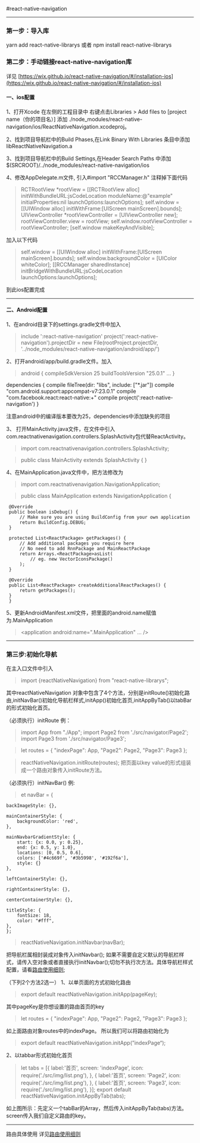 #react-native-navigation
***
### 第一步：导入库
yarn add react-native-librarys
或者
npm install react-native-librarys

### 第二步：手动链接react-native-navigation库
详见 [https://wix.github.io/react-native-navigation/#/installation-ios](https://wix.github.io/react-native-navigation/#/installation-ios)

#### 一、ios配置
1、打开Xcode 在左侧的工程目录中 右键点击Libraries > Add files to [project name（你的项目名）] 添加 ./node_modules/react-native-navigation/ios/ReactNativeNavigation.xcodeproj。

2、找到项目导航栏中的Build Phases,在Link Binary With Libraries 条目中添加libReactNativeNavigation.a

3、找到项目导航栏中的Build Settings,在Header Search Paths 中添加$(SRCROOT)/../node_modules/react-native-navigation/ios

4、修改AppDelegate.m文件,
引入#import "RCCManager.h"
注释掉下面代码
> RCTRootView *rootView = [[RCTRootView alloc] initWithBundleURL:jsCodeLocation
                                                      moduleName:@"example"
                                               initialProperties:nil
                                                   launchOptions:launchOptions];
  self.window = [[UIWindow alloc] initWithFrame:[UIScreen mainScreen].bounds];
  UIViewController *rootViewController = [UIViewController new];
  rootViewController.view = rootView;
  self.window.rootViewController = rootViewController;
 [self.window makeKeyAndVisible];

加入以下代码
> self.window = [[UIWindow alloc] initWithFrame:[UIScreen mainScreen].bounds];
  self.window.backgroundColor = [UIColor whiteColor];
  [[RCCManager sharedInstance] initBridgeWithBundleURL:jsCodeLocation launchOptions:launchOptions];

  到此ios配置完成

  ***

####  二、Android配置

  1、在android目录下的settings.gradle文件中加入
  >include ':react-native-navigation'
 project(':react-native-navigation').projectDir = new File(rootProject.projectDir, '../node_modules/react-native-navigation/android/app/')

 2、打开android/app/build.gradle文件。加入
 > android {
     compileSdkVersion 25
     buildToolsVersion "25.0.1"
     ...
 }

 dependencies {
     compile fileTree(dir: "libs", include: ["*.jar"])
     compile "com.android.support:appcompat-v7:23.0.1"
     compile "com.facebook.react:react-native:+"
     compile project(':react-native-navigation')
 }

 注意android中的编译版本要改为25，dependencies中添加缺失的项目

 3、 打开MainActivity.java文件，在文件中引入com.reactnativenavigation.controllers.SplashActivity包代替ReactActivity。
 >import com.reactnativenavigation.controllers.SplashActivity;

 >public class MainActivity extends SplashActivity {
 }

 4、在MainApplication.java文件中，把方法修改为
 > import com.reactnativenavigation.NavigationApplication;

 >public class MainApplication extends NavigationApplication {

     @Override
     public boolean isDebug() {
         // Make sure you are using BuildConfig from your own application
         return BuildConfig.DEBUG;
     }

     protected List<ReactPackage> getPackages() {
         // Add additional packages you require here
         // No need to add RnnPackage and MainReactPackage
         return Arrays.<ReactPackage>asList(
             // eg. new VectorIconsPackage()
         );
     }

     @Override
     public List<ReactPackage> createAdditionalReactPackages() {
         return getPackages();
     }
     }

5、更新AndroidManifest.xml文件，把里面的android.name赋值为.MainApplication
><application
     android:name=".MainApplication"
     ...
 />
 ***

### 第三步:初始化导航

 在主入口文件中引入
>import {reactNativeNavigation} from "react-native-librarys";

其中reactNativeNavigation 对象中包含了4个方法，分别是initRoute()初始化路由,initNavBar()初始化导航栏样式,initApp()初始化首页,initAppByTab()以tabBar的形式初始化首页。

（必须执行）initRoute 例：
>import App from "./App";
import Page2 from './src/navigator/Page2';
import Page3 from './src/navigator/Page3';

>let routes = {
    "indexPage": App,
    "Page2": Page2,
    "Page3": Page3
};

>reactNativeNavigation.initRoute(routes);
把页面以key value的形式组装成一个路由对象传入initRoute方法。

（必须执行）initNavBar() 例:
>et navBar = {

    backImageStyle: {},

    mainContainerStyle: {
        backgroundColor: 'red',
    },

    mainNavbarGradientStyle: {
        start: {x: 0.0, y: 0.25},
        end: {x: 0.5, y: 1.0},
        locations: [0, 0.5, 0.6],
        colors: ['#4c669f', '#3b5998', '#192f6a'],
        style: {}
    },

    leftContainerStyle: {},

    rightContainerStyle: {},

    centerContainerStyle: {},

    titleStyle: {
        fontSize: 18,
        color: "#fff",
    },
    };
>reactNativeNavigation.initNavbar(navBar);

把导航栏属相封装成对象传入initNavbar(); 如果不需要自定义默认的导航栏样式，请传入空对象或者直接执行initNavbar();切勿不执行次方法。具体导航栏样式配置，请看[路由使用细则](../routeAPI.md);

（下列2个方法2选一）
1、以单页面的方式初始化路由
>export default reactNativeNavigation.initApp(pageKey);

其中pageKey是你想设置的路由首页的key
>let routes = {
    "indexPage": App,
    "Page2": Page2,
    "Page3": Page3
};

如上面路由对象routes中的indexPage。
所以我们可以将路由初始化为
>export default reactNativeNavigation.initApp(”indexPage“);

2、以tabbar形式初始化首页
>let tabs = [{
    label:'首页',
    screen: 'indexPage',
    icon: require('./src/img/list.png'),
}, {
    label:'首页',
    screen: 'Page2',
    icon: require('./src/img/list.png'),
},
    {
        label:'首页',
        screen: 'Page3',
        icon: require('./src/img/list.png'),
}];
export default reactNativeNavigation.initAppByTab(tabs);

如上图所示：先定义一个tabBar的Array，然后传入initAppByTab(tabs)方法。screen传入我们自定义路由的key。

***
路由具体使用 详见[路由使用细则](../routeAPI.md)

